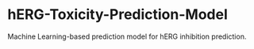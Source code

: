 # hERG-Toxicity-Prediction-Model
Machine Learning-based prediction model for hERG inhibition prediction.
